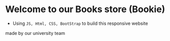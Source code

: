 # Welcome to our Books store (Bookie)

- Using `JS, Html, CSS, BootStrap` to build this responsive website

made by our university team

